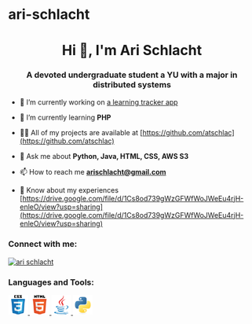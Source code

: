 # ari-schlacht

<h1 align="center">Hi 👋, I'm Ari Schlacht</h1>
<h3 align="center">A devoted undergraduate student a YU with a major in distributed systems</h3>

- 🔭 I’m currently working on [a learning tracker app](https://github.com/atschlac/ari-schlacht/tree/main/learning_progress_tracker)

- 🌱 I’m currently learning **PHP**

- 👨‍💻 All of my projects are available at [https://github.com/atschlac](https://github.com/atschlac)

- 💬 Ask me about **Python, Java, HTML, CSS, AWS S3**

- 📫 How to reach me **arischlacht@gmail.com**

- 📄 Know about my experiences [https://drive.google.com/file/d/1Cs8od739gWzGFWfWoJWeEu4rjH-enleO/view?usp=sharing](https://drive.google.com/file/d/1Cs8od739gWzGFWfWoJWeEu4rjH-enleO/view?usp=sharing)

<h3 align="left">Connect with me:</h3>
<p align="left">
<a href="https://linkedin.com/in/ari-schlacht" target="blank"><img align="center" src="https://raw.githubusercontent.com/rahuldkjain/github-profile-readme-generator/master/src/images/icons/Social/linked-in-alt.svg" alt="ari schlacht" height="30" width="40" /></a>
</p>

<h3 align="left">Languages and Tools:</h3>
<p align="left"> <a href="https://www.w3schools.com/css/" target="_blank" rel="noreferrer"> <img src="https://raw.githubusercontent.com/devicons/devicon/master/icons/css3/css3-original-wordmark.svg" alt="css3" width="40" height="40"/> </a> <a href="https://www.w3.org/html/" target="_blank" rel="noreferrer"> <img src="https://raw.githubusercontent.com/devicons/devicon/master/icons/html5/html5-original-wordmark.svg" alt="html5" width="40" height="40"/> </a> <a href="https://www.java.com" target="_blank" rel="noreferrer"> <img src="https://raw.githubusercontent.com/devicons/devicon/master/icons/java/java-original.svg" alt="java" width="40" height="40"/> </a> <a href="https://www.python.org" target="_blank" rel="noreferrer"> <img src="https://raw.githubusercontent.com/devicons/devicon/master/icons/python/python-original.svg" alt="python" width="40" height="40"/> </a> </p>
